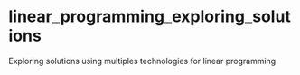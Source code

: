 # linear_programming_exploring_solutions
Exploring solutions using multiples technologies for linear programming
